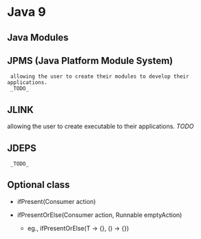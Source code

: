 
# Java 9

## Java Modules

## JPMS (Java Platform Module System)
     allowing the user to create their modules to develop their applications.
     _TODO_

## JLINK
   allowing the user to create executable to their applications.
   _TODO_

## JDEPS 
     _TODO_


## Optional class

 * ifPresent(Consumer action)
 
 * ifPresentOrElse(Consumer action, Runnable emptyAction)
    * eg., ifPresentOrElse(T -> {}, () -> {})

